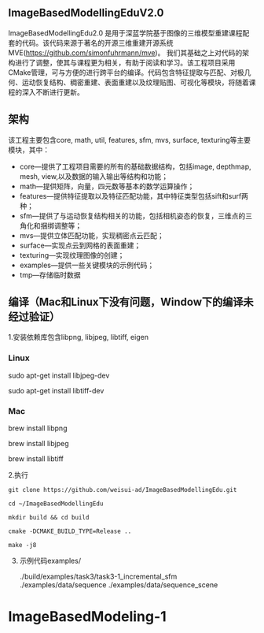 ## ImageBasedModellingEduV2.0
ImageBasedModellingEdu2.0 是用于深蓝学院基于图像的三维模型重建课程配套的代码。该代码来源于著名的开源三维重建开源系统MVE(https://github.com/simonfuhrmann/mve)。
我们其基础之上对代码的架构进行了调整，使其与课程更为相关，有助于阅读和学习。该工程项目采用CMake管理，可与方便的进行跨平台的编译。代码包含特征提取与匹配、对极几何、运动恢复结构、稠密重建、表面重建以及纹理贴图、可视化等模块，将随着课程的深入不断进行更新。

## 架构
该工程主要包含core, math, util, features, sfm, mvs, surface, texturing等主要模块，其中：
- core—提供了工程项目需要的所有的基础数据结构，包括image, depthmap, mesh, view,以及数据的输入输出等结构和功能；
- math—提供矩阵，向量，四元数等基本的数学运算操作；
- features—提供特征提取以及特征匹配功能，其中特征类型包括sift和surf两种；
- sfm—提供了与运动恢复结构相关的功能，包括相机姿态的恢复，三维点的三角化和捆绑调整等；
- mvs—提供立体匹配功能，实现稠密点云匹配；
- surface—实现点云到网格的表面重建；
- texturing—实现纹理图像的创建；
- examples—提供一些关键模块的示例代码；
- tmp—存储临时数据

## 编译（Mac和Linux下没有问题，Window下的编译未经过验证）
1.安装依赖库包含libpng, libjpeg, libtiff, eigen

 ### Linux
 sudo apt-get install libjpeg-dev
 
 sudo apt-get install libtiff-dev
 
 ### Mac
 brew install libpng 
 
 brew install libjpeg
 
 brew install libtiff
 
2.执行

    git clone https://github.com/weisui-ad/ImageBasedModellingEdu.git
    
    cd ~/ImageBasedModellingEdu
    
    mkdir build && cd build
    
    cmake -DCMAKE_BUILD_TYPE=Release .. 
    
    make -j8

3. 示例代码examples/

   ./build/examples/task3/task3-1_incremental_sfm ./examples/data/sequence ./examples/data/sequence_scene

 
# ImageBasedModeling-1
